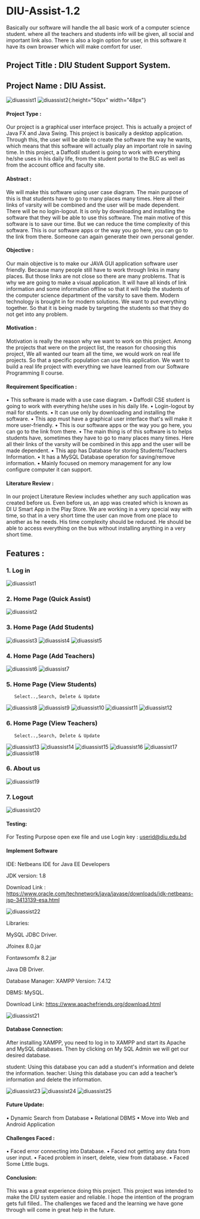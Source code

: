 # DIU-Assist-1.2
Basically our software will handle the all basic work of a computer science  student.  where all the teachers and students info will be given, all social and important link also. There is also a login option for user, in this software it have its own browser which will make comfort for user.

## Project Title : DIU Student Support System.
## Project Name : DIU Assist.

![diuassist1](https://user-images.githubusercontent.com/60839928/101146579-5e706680-3645-11eb-9464-1a8cb2e97551.png)
![diuassist2](https://user-images.githubusercontent.com/60839928/101146587-603a2a00-3645-11eb-900f-d6e6b72f37c5.png){:height="50px" width="48px"}



#### Project Type :
Our project is a graphical user interface project. This is actually a project of Java FX and Java Swing. This project is basically a desktop application. Through this, the user will be able to create the software the way he wants, which means that this software will actually play an important role in saving time. In this project, a Daffodil student is going to work with everything he/she uses in his daily life, from the student portal to the BLC as well as from the account office and faculty site.

#### Abstract :
We will make this software using user case diagram. The main purpose of this is that students have to go to many places many times. Here all their links of varsity will be combined and the user will be made dependent. There will be no login-logout. It is only by downloading and installing the software that they will be able to use this software. The main motive of this software is to save our time. But we can reduce the time complexity of this software. This is our software apps or the way you go here, you can go to the link from there. Someone can again generate their own personal gender.

#### Objective :
Our main objective is to make our JAVA GUI application software user friendly. Because many people still have to work through links in many places. But those links are not close so there are many problems. That is why we are going to make a visual application. It will have all kinds of link information and some information offline so that it will help the students of the computer science department of the varsity to save them. Modern technology is brought in for modern solutions. We want to put everything together. So that it is being made by targeting the students so that they do not get into any problem.



#### Motivation :
Motivation is really the reason why we want to work on this project. Among the projects that were on the project list, the reason for choosing this project, We all wanted our team all the time, we would work on real life projects. So that a specific population can use this application. We want to build a real life project with everything we have learned from our Software Programming II  course.

#### Requirement Specification :                                         
•	This software is made with a use case diagram.
•	Daffodil CSE student is going to work with everything he/she uses in his daily life.
•	Login-logout by mail for students.
•	It can use only by downloading and installing the software.
•	This app must have a graphical user interface that's will make it more user-friendly.
•	This is our software apps or the way you go here, you can go to the link from there.
•	The main thing is of this software is to helps students have, sometimes they have to go to many places many times. Here all their links of the varsity will be combined in        this app and the user will be made dependent.
•	This app has Database for storing Students/Teachers Information.
•	It has a MySQL Database operation for saving/remove information.
•	Mainly focused on memory management for any low configure computer it can support.

#### Literature Review : 
In our project Literature Review includes whether any such application was created before us. Even before us, an app was created which is known as DI U Smart App in the Play Store. We are working in a very special way with time, so that in a very short time the user can move from one place to another as he needs. His time complexity should be reduced. He should be able to access everything on the bus without installing anything in a very short time.


## Features :
### 1.	Log in 

![diuassist1](https://user-images.githubusercontent.com/60839928/101146579-5e706680-3645-11eb-9464-1a8cb2e97551.png)


### 2.	Home Page (Quick Assist) 

![diuassist2](https://user-images.githubusercontent.com/60839928/101146587-603a2a00-3645-11eb-900f-d6e6b72f37c5.png)

### 3.	Home Page (Add Students) 

![diuassist3](https://user-images.githubusercontent.com/60839928/101143145-b9538f00-3640-11eb-80d8-8eab81379a46.png)
![diuassist4](https://user-images.githubusercontent.com/60839928/101143150-ba84bc00-3640-11eb-927e-3db5981551ce.png)
![diuassist5](https://user-images.githubusercontent.com/60839928/101143152-bb1d5280-3640-11eb-843b-5d41d56ac732.png)

### 4.	Home Page (Add Teachers) 

![diuassist6](https://user-images.githubusercontent.com/60839928/101143317-eb64f100-3640-11eb-9ed2-32a6d9a897a8.png)
![diuassist7](https://user-images.githubusercontent.com/60839928/101143322-ec961e00-3640-11eb-9705-c05f454d5ac0.png)


### 5.	Home Page (View Students) 
       Select..,Search, Delete & Update
       
       
![diuassist8](https://user-images.githubusercontent.com/60839928/101143411-0c2d4680-3641-11eb-8dd2-6b14e0a350f4.png)
![diuassist9](https://user-images.githubusercontent.com/60839928/101143414-0d5e7380-3641-11eb-8cb2-1cdfe8bb9a68.png)
![diuassist10](https://user-images.githubusercontent.com/60839928/101143418-0df70a00-3641-11eb-9672-4d46d77a6fab.png)
![diuassist11](https://user-images.githubusercontent.com/60839928/101143419-0e8fa080-3641-11eb-8567-7246934a0403.png)
![diuassist12](https://user-images.githubusercontent.com/60839928/101143422-0f283700-3641-11eb-9a30-3c3ab89f8c43.png)
       
### 6.	Home Page (View Teachers) 
       Select..,Search, Delete & Update
       
       
![diuassist13](https://user-images.githubusercontent.com/60839928/101143718-7e059000-3641-11eb-801f-914749fe088c.png)
![diuassist14](https://user-images.githubusercontent.com/60839928/101143724-7f36bd00-3641-11eb-974f-b203fc4db37b.png)
![diuassist15](https://user-images.githubusercontent.com/60839928/101143727-7fcf5380-3641-11eb-96b5-5401d05578a9.png)
![diuassist16](https://user-images.githubusercontent.com/60839928/101143728-8067ea00-3641-11eb-9981-13baef46037d.png)
![diuassist17](https://user-images.githubusercontent.com/60839928/101143729-81008080-3641-11eb-9d2a-3e053248f798.png)
![diuassist18](https://user-images.githubusercontent.com/60839928/101143732-81008080-3641-11eb-81b6-7a37fd349f9f.png)

       
### 6.	About us 

![diuassist19](https://user-images.githubusercontent.com/60839928/101143770-91186000-3641-11eb-9cdd-48d2f819e0a1.png)

### 7.  Logout

![diuassist20](https://user-images.githubusercontent.com/60839928/101143830-aa211100-3641-11eb-9b25-99b927f1b964.png)
       

        
#### Testing:
For Testing Purpose open exe file and use
Login key : userid@diu.edu.bd


#### Implement Software
IDE: Netbeans IDE for Java EE Developers

JDK version: 1.8

Download Link : https://www.oracle.com/technetwork/java/javase/downloads/jdk-netbeans-jsp-3413139-esa.html

![diuassist22](https://user-images.githubusercontent.com/60839928/101145236-b4440f00-3643-11eb-96f9-2aeeb7e45b43.png)

Libraries:

MySQL JDBC Driver.

Jfoinex 8.0.jar

Fontawsomfx 8.2.jar

Java DB Driver.

Database Manager: XAMPP  Version: 7.4.12

DBMS: MySQL.

Download Link: https://www.apachefriends.org/download.html


![diuassist21](https://user-images.githubusercontent.com/60839928/101145321-d2aa0a80-3643-11eb-99e9-95567f1f04e0.png)


#### Database Connection: 
After installing XAMPP, you need to log in to XAMPP and start its Apache and MySQL databases. Then by clicking on My SQL Admin we will get our desired database.


 
student: Using this database you can add a student's information and delete the information.
teacher: Using this database you can add a teacher’s information and delete the information.



![diuassist23](https://user-images.githubusercontent.com/60839928/101145369-e3f31700-3643-11eb-924a-1c1e529c9472.png)
![diuassist24](https://user-images.githubusercontent.com/60839928/101145374-e5bcda80-3643-11eb-92a9-4de26a475a20.png)
![diuassist25](https://user-images.githubusercontent.com/60839928/101145378-e6557100-3643-11eb-85d7-160c9852d109.png)




#### Future Update:
•	Dynamic Search from Database
•	Relational DBMS
•	Move into Web and Android Application


#### Challenges Faced :
•	Faced error connecting into Database.
•	Faced not getting any data from user input.
•	Faced problem in insert, delete, view from database.
•	Faced Some Little bugs.


#### Conclusion:
This was a great experience doing this project. This project was intended to make the DIU system easier and reliable. I hope the intention of the program gets full filled.. The challenges we faced and the learning we have gone through will come in great help in the future.


